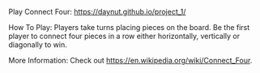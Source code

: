 Play Connect Four:
https://daynut.github.io/project_1/

How To Play:
Players take turns placing pieces on the board.
Be the first player to connect four pieces in a row either horizontally, vertically or diagonally to win.

More Information:
Check out https://en.wikipedia.org/wiki/Connect_Four.
